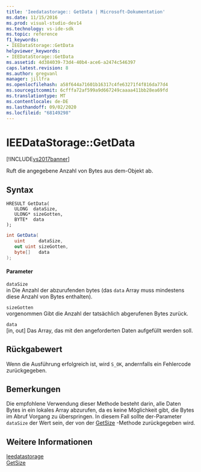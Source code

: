 ```yaml
---
title: 'Ieedatastorage:: GetData | Microsoft-Dokumentation'
ms.date: 11/15/2016
ms.prod: visual-studio-dev14
ms.technology: vs-ide-sdk
ms.topic: reference
f1_keywords:
- IEEDataStorage::GetData
helpviewer_keywords:
- IEEDataStorage::GetData
ms.assetid: 4d384039-73d4-40b4-ace6-a2474c546397
caps.latest.revision: 8
ms.author: gregvanl
manager: jillfra
ms.openlocfilehash: a58f644a71601b16317c4fe63271f4f816da77d4
ms.sourcegitcommit: 6cfffa72af599a9d667249caaaa411bb28ea69fd
ms.translationtype: MT
ms.contentlocale: de-DE
ms.lasthandoff: 09/02/2020
ms.locfileid: "68149298"
---
```

# <a name="ieedatastoragegetdata"></a>IEEDataStorage::GetData
[!INCLUDE[vs2017banner](../../../includes/vs2017banner.md)]

Ruft die angegebene Anzahl von Bytes aus dem-Objekt ab.  
  
## <a name="syntax"></a>Syntax  
  
```cpp#  
HRESULT GetData(  
   ULONG  dataSize,  
   ULONG* sizeGotten,  
   BYTE*  data  
);  
```  
  
```csharp  
int GetData(  
   uint     dataSize,  
   out uint sizeGotten,  
   byte[]   data  
);  
```  
  
#### <a name="parameters"></a>Parameter  
 `dataSize`  
 in Die Anzahl der abzurufenden bytes (das `data` Array muss mindestens diese Anzahl von Bytes enthalten).  
  
 `sizeGotten`  
 vorgenommen Gibt die Anzahl der tatsächlich abgerufenen Bytes zurück.  
  
 `data`  
 [in, out] Das Array, das mit den angeforderten Daten aufgefüllt werden soll.  
  
## <a name="return-value"></a>Rückgabewert  
 Wenn die Ausführung erfolgreich ist, wird `S_OK`, andernfalls ein Fehlercode zurückgegeben.  
  
## <a name="remarks"></a>Bemerkungen  
 Die empfohlene Verwendung dieser Methode besteht darin, alle Daten Bytes in ein lokales Array abzurufen, da es keine Möglichkeit gibt, die Bytes im Abruf Vorgang zu überspringen. In diesem Fall sollte der-Parameter `dataSize` der Wert sein, der von der [GetSize](../../../extensibility/debugger/reference/ieedatastorage-getsize.md) -Methode zurückgegeben wird.  
  
## <a name="see-also"></a>Weitere Informationen  
 [Ieedatastorage](../../../extensibility/debugger/reference/ieedatastorage.md)   
 [GetSize](../../../extensibility/debugger/reference/ieedatastorage-getsize.md)
